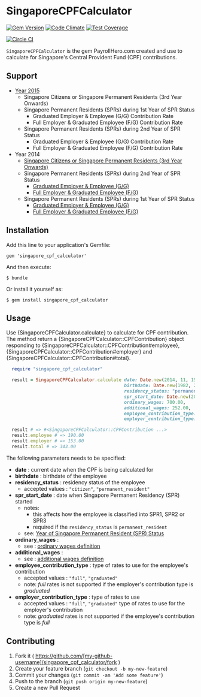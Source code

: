 # SingaporeCPFCalculator

[![Gem Version](https://badge.fury.io/rb/singapore_cpf_calculator.svg)](http://badge.fury.io/rb/singapore_cpf_calculator)
[![Code Climate](https://codeclimate.com/github/payrollhero/singapore_cpf_calculator/badges/gpa.svg)](https://codeclimate.com/github/payrollhero/singapore_cpf_calculator)
[![Test Coverage](https://codeclimate.com/github/payrollhero/singapore_cpf_calculator/badges/coverage.svg)](https://codeclimate.com/github/payrollhero/singapore_cpf_calculator)

[![Circle CI](https://circleci.com/gh/payrollhero/singapore_cpf_calculator.png?style=badge)](https://circleci.com/gh/payrollhero/singapore_cpf_calculator)

`SingaporeCPFCalculator` is the gem PayrollHero.com created and use to calculate for Singapore's
Central Provident Fund (CPF) contributions.

## Support

  * [Year 2015](http://mycpf.cpf.gov.sg/NR/rdonlyres/9F38419D-1342-4426-820E-32BA8FDE5C6D/0/CPFContributionandAllocationRatesfrom1January2015.pdf)
    * Singapore Citizens or Singapore Permanent Residents (3rd Year Onwards)
    * Singapore Permanent Residents (SPRs) during 1st Year of SPR Status
      * Graduated Employer & Employee (G/G) Contribution Rate
      * Full Employer & Graduated Employee (F/G) Contribution Rate
    * Singapore Permanent Residents (SPRs) during 2nd Year of SPR Status
      * Graduated Employer & Employee (G/G) Contribution Rate
      * Full Employer & Graduated Employee (F/G) Contribution Rate
  * Year 2014
    * [Singapore Citizens or Singapore Permanent Residents (3rd Year Onwards)](http://mycpf.cpf.gov.sg/NR/rdonlyres/B169395E-335C-479C-AB6E-74BA5FBEC6F0/0/CPFconratetable_from1Jan2014_forPTEandNPEN_SC.pdf)
    * Singapore Permanent Residents (SPRs) during 2nd Year of SPR Status
      * [Graduated Employer & Employee (G/G)](http://mycpf.cpf.gov.sg/NR/rdonlyres/E49C4AFE-8048-4A49-8672-B59D1D34A90B/0/CPFconratetable_from1Jan2014_forPTEandNPEN_2GG.pdf)
      * [Full Employer & Graduated Employee (F/G)](http://mycpf.cpf.gov.sg/NR/rdonlyres/598CEDE2-61D0-44CE-9E96-AAD2FFCE4449/0/CPFconratetable_from1Jan2014_forPTEandNPEN_2FG.pdf)
    * Singapore Permanent Residents (SPRs) during 1st Year of SPR Status
      * [Graduated Employer & Employee (G/G)](http://mycpf.cpf.gov.sg/NR/rdonlyres/90D2E0D8-9922-4CAD-87A6-94D6893954E8/0/CPFconratetable_from1Jan2014_forPTEandNPEN_1GG.pdf)
      * [Full Employer & Graduated Employee (F/G)](http://mycpf.cpf.gov.sg/NR/rdonlyres/32EB83C4-9472-4D25-93D6-D760F486DBE3/0/CPFconratetable_from1Jan2014_forPTEandNPEN_1FG.pdf)

## Installation

Add this line to your application's Gemfile:

    gem 'singapore_cpf_calculator'

And then execute:

    $ bundle

Or install it yourself as:

    $ gem install singapore_cpf_calculator

## Usage

Use {SingaporeCPFCalculator.calculate} to calculate for CPF contribution. The method return a
{SingaporeCPFCalculator::CPFContribution} object responding to {SingaporeCPFCalculator::CPFContribution#employee},
{SingaporeCPFCalculator::CPFContribution#employer} and {SingaporeCPFCalculator::CPFContribution#total}.

```ruby
  require "singapore_cpf_calculator"

  result = SingaporeCPFCalculator.calculate date: Date.new(2014, 11, 15),
                                            birthdate: Date.new(1982, 2, 18),
                                            residency_status: "permanent_resident",
                                            spr_start_date: Date.new(2014, 11, 15),
                                            ordinary_wages: 700.00,
                                            additional_wages: 252.00,
                                            employee_contribution_type: "full",
                                            employer_contribution_type: "full"

  result # => #<SingaporeCPFCalculator::CPFContribution ...>
  result.employee # => 190.00
  result.employer # => 153.00
  result.total # => 343.00
```

The following parameters needs to be specified:

  * **date** : current date when the CPF is being calculated for
  * **birthdate** : birthdate of the employee
  * **residency\_status** : residency status of the employee
    * accepted values : `"citizen"`, `"permanent_resident"`
  * **spr\_start\_date** : date when Singapore Permanent Residency (SPR) started
    * notes:
      * this affects how the employee is classified into SPR1, SPR2 or SPR3
      * required if the `residency_status` is `permanent_resident`
    * see: [Year of Singapore Permanent Resident (SPR) Status](http://mycpf.cpf.gov.sg/NR/exeres/3D0D66F9-0085-4FD5-9CB5-35B55C0ADA53,frameless.htm)
  * **ordinary_wages** :
    * see : [ordinary wages definition](http://mycpf.cpf.gov.sg/NR/exeres/24537890-6D8E-495E-80D5-E5EFEFCA1905,frameless.htm)
  * **additional_wages** :
    * see : [additional wages definition](http://mycpf.cpf.gov.sg/Employers/Employers_Guide_to_CPF/Glossary/Glossary_Additional_Wages.htm)
  * **employee\_contribution\_type** : type of rates to use for the employee's contribution
    * accepted values : `"full"`, `"graduated"`
    * note: *full* rates is not supported if the employer's contribution type is *graduated*
  * **employer\_contribution\_type** : type of rates to use
    * accepted values : `"full"`, `"graduated"` type of rates to use for the employer's contribution
    * note: *graduated* rates is not supported if the employee's contribution type is *full*

## Contributing

1. Fork it ( https://github.com/[my-github-username]/singapore_cpf_calculator/fork )
2. Create your feature branch (`git checkout -b my-new-feature`)
3. Commit your changes (`git commit -am 'Add some feature'`)
4. Push to the branch (`git push origin my-new-feature`)
5. Create a new Pull Request
